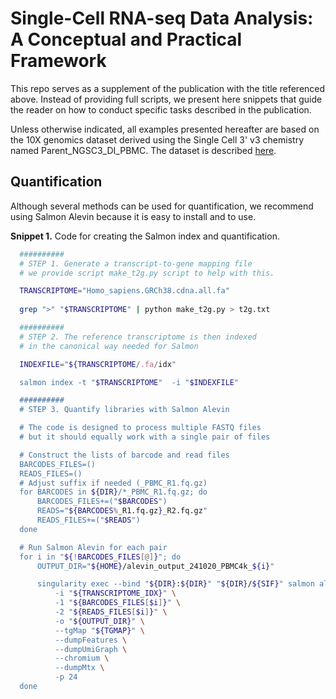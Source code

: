 #  Single-Cell RNA-seq Data Analysis: A Conceptual and Practical Framework

This repo serves as a supplement of the publication with the title referenced above. Instead of providing full scripts, we present here snippets that guide the reader on how to conduct specific tasks described in the publication.

Unless otherwise indicated, all examples presented hereafter are based on the 10X genomics dataset derived using the Single Cell 3' v3 chemistry named Parent_NGSC3_DI_PBMC. The dataset is described [here](https://cf.10xgenomics.com/samples/cell-exp/4.0.0/Parent_NGSC3_DI_PBMC/Parent_NGSC3_DI_PBMC_web_summary.html). 

## Quantification

Although several methods can be used for quantification, we recommend using Salmon Alevin because it is easy to install and to use. 

__Snippet 1.__ Code for creating the Salmon index and quantification.

```bash
  ##########
  # STEP 1. Generate a transcript-to-gene mapping file
  # we provide script make_t2g.py script to help with this.

  TRANSCRIPTOME="Homo_sapiens.GRCh38.cdna.all.fa"
  
  grep ">" "$TRANSCRIPTOME" | python make_t2g.py > t2g.txt

  ##########
  # STEP 2. The reference transcriptome is then indexed
  # in the canonical way needed for Salmon

  INDEXFILE="${TRANSCRIPTOME/.fa/idx"

  salmon index -t "$TRANSCRIPTOME"  -i "$INDEXFILE"

  ##########
  # STEP 3. Quantify libraries with Salmon Alevin

  # The code is designed to process multiple FASTQ files
  # but it should equally work with a single pair of files

  # Construct the lists of barcode and read files
  BARCODES_FILES=()
  READS_FILES=()
  # Adjust suffix if needed (_PBMC_R1.fq.gz)
  for BARCODES in ${DIR}/*_PBMC_R1.fq.gz; do
      BARCODES_FILES+=("$BARCODES")
      READS="${BARCODES%_R1.fq.gz}_R2.fq.gz"
      READS_FILES+=("$READS")
  done

  # Run Salmon Alevin for each pair
  for i in "${!BARCODES_FILES[@]}"; do
      OUTPUT_DIR="${HOME}/alevin_output_241020_PBMC4k_${i}"

      singularity exec --bind "${DIR}:${DIR}" "${DIR}/${SIF}" salmon alevin -l ISR \
          -i "${TRANSCRIPTOME_IDX}" \
          -1 "${BARCODES_FILES[$i]}" \
          -2 "${READS_FILES[$i]}" \
          -o "${OUTPUT_DIR}" \
          --tgMap "${TGMAP}" \
          --dumpFeatures \
          --dumpUmiGraph \
          --chromium \
          --dumpMtx \
          -p 24
  done

```
